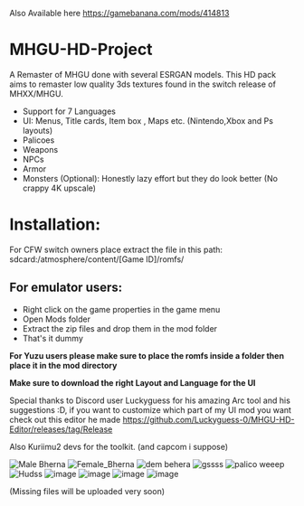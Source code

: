 Also Available here https://gamebanana.com/mods/414813

# MHGU-HD-Project
A Remaster of MHGU done with several ESRGAN models. This HD pack aims to remaster low quality 3ds textures found in the switch release of MHXX/MHGU.

- Support for 7 Languages 
- UI: Menus, Title cards, Item box , Maps etc. (Nintendo,Xbox and Ps layouts) 
- Palicoes
- Weapons
- NPCs
- Armor
- Monsters (Optional): Honestly lazy effort but they do look better  (No crappy 4K upscale)

# Installation:

For CFW switch owners place extract the file in this path: sdcard:/atmosphere/content/[Game ID]/romfs/

## For emulator users: 

- Right click on the game properties in the game menu
- Open Mods folder
- Extract the zip files and drop them in the mod folder
- That's it dummy

**For Yuzu users please make sure to place the romfs inside a folder then place it in the mod directory**

**Make sure to download the right Layout and Language for the UI**

Special thanks to Discord user Luckyguess for his amazing Arc tool and his suggestions :D, if you want to customize which part of my UI mod you want check out this editor he made https://github.com/Luckyguess-0/MHGU-HD-Editor/releases/tag/Release

Also Kuriimu2 devs for the toolkit. (and capcom i suppose)

![Male Bherna](https://github.com/Monkbreh/MHGU-HD-Project/assets/118343447/f41468f9-1cc8-422f-b229-cf92c8ac6c95)
![Female_Bherna](https://github.com/Monkbreh/MHGU-HD-Project/assets/118343447/fd7d2630-704c-4583-afb4-833f7159771d)
![dem behera](https://github.com/Monkbreh/MHGU-HD-Project/assets/118343447/d63edcee-d7b8-41aa-876e-4e9323d7da39)
![gssss](https://github.com/Monkbreh/MHGU-HD-Project/assets/118343447/34a51396-08af-4d91-8154-b41f12930d81)
![palico weeep](https://github.com/Monkbreh/MHGU-HD-Project/assets/118343447/6608f20f-02d8-40b8-8b75-804cef9a0791)
![Hudss](https://github.com/Monkbreh/MHGU-HD-Project/assets/118343447/9b12c8a9-fa8e-468b-979c-e074994dc209)
![image](https://github.com/Monkbreh/MHGU-HD-Project/assets/118343447/af8ca46c-6056-454a-bc97-f313456bd3f3)
![image](https://github.com/Monkbreh/MHGU-HD-Project/assets/118343447/aea9028a-8b60-4335-8621-df224c1706bd)
![image](https://github.com/Monkbreh/MHGU-HD-Project/assets/118343447/389d6255-ff57-431e-91d8-05bad938b20d)
![image](https://github.com/Monkbreh/MHGU-HD-Project/assets/118343447/4f0db9fc-9a2b-472d-a789-4599e339b734)

(Missing files will be uploaded very soon)



















